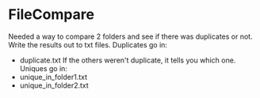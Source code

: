 # FileCompare
Needed a way to compare 2 folders and see if there was duplicates or not.
Write the results out to txt files.
Duplicates go in: 
  - duplicate.txt
If the others weren't duplicate, it tells you which one.
Uniques go in:
  - unique_in_folder1.txt
  - unique_in_folder2.txt


